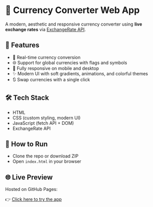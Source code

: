 # 💱 Currency Converter Web App

A modern, aesthetic and responsive currency converter using **live exchange rates** via [ExchangeRate API](https://www.exchangerate-api.com/).

## 🎨 Features

- 🔄 Real-time currency conversion
- 🌐 Support for global currencies with flags and symbols
- 📱 Fully responsive on mobile and desktop
- ✨ Modern UI with soft gradients, animations, and colorful themes
- 🔃 Swap currencies with a single click

## 🛠️ Tech Stack

- HTML
- CSS (custom styling, modern UI)
- JavaScript (fetch API + DOM)
- ExchangeRate API


## 🚀 How to Run

- Clone the repo or download ZIP
- Open `index.html` in your browser

## 🌐 Live Preview

Hosted on GitHub Pages:  

👉 [Click here to try the app](https://yourusername.github.io/currency-converter-webapp/)


